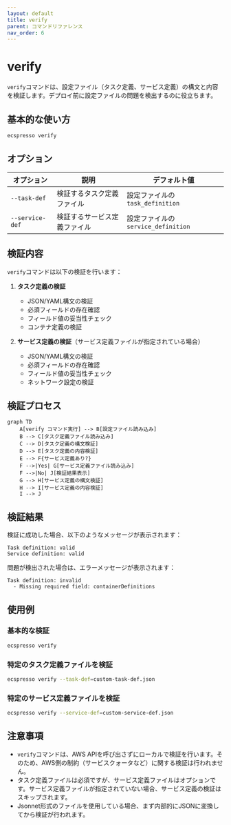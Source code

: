 ```yaml
---
layout: default
title: verify
parent: コマンドリファレンス
nav_order: 6
---
```


# verify

`verify`コマンドは、設定ファイル（タスク定義、サービス定義）の構文と内容を検証します。デプロイ前に設定ファイルの問題を検出するのに役立ちます。

## 基本的な使い方

```bash
ecspresso verify
```

## オプション

| オプション | 説明 | デフォルト値 |
|------------|------|------------|
| `--task-def` | 検証するタスク定義ファイル | 設定ファイルの`task_definition` |
| `--service-def` | 検証するサービス定義ファイル | 設定ファイルの`service_definition` |

## 検証内容

`verify`コマンドは以下の検証を行います：

1. **タスク定義の検証**
   - JSON/YAML構文の検証
   - 必須フィールドの存在確認
   - フィールド値の妥当性チェック
   - コンテナ定義の検証

2. **サービス定義の検証**（サービス定義ファイルが指定されている場合）
   - JSON/YAML構文の検証
   - 必須フィールドの存在確認
   - フィールド値の妥当性チェック
   - ネットワーク設定の検証

## 検証プロセス

```mermaid
graph TD
    A[verify コマンド実行] --> B[設定ファイル読み込み]
    B --> C[タスク定義ファイル読み込み]
    C --> D[タスク定義の構文検証]
    D --> E[タスク定義の内容検証]
    E --> F{サービス定義あり?}
    F -->|Yes| G[サービス定義ファイル読み込み]
    F -->|No| J[検証結果表示]
    G --> H[サービス定義の構文検証]
    H --> I[サービス定義の内容検証]
    I --> J
```

## 検証結果

検証に成功した場合、以下のようなメッセージが表示されます：

```
Task definition: valid
Service definition: valid
```

問題が検出された場合は、エラーメッセージが表示されます：

```
Task definition: invalid
  - Missing required field: containerDefinitions
```

## 使用例

### 基本的な検証

```bash
ecspresso verify
```

### 特定のタスク定義ファイルを検証

```bash
ecspresso verify --task-def=custom-task-def.json
```

### 特定のサービス定義ファイルを検証

```bash
ecspresso verify --service-def=custom-service-def.json
```

## 注意事項

- `verify`コマンドは、AWS APIを呼び出さずにローカルで検証を行います。そのため、AWS側の制約（サービスクォータなど）に関する検証は行われません。
- タスク定義ファイルは必須ですが、サービス定義ファイルはオプションです。サービス定義ファイルが指定されていない場合、サービス定義の検証はスキップされます。
- Jsonnet形式のファイルを使用している場合、まず内部的にJSONに変換してから検証が行われます。
